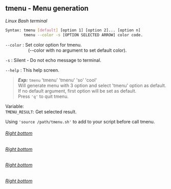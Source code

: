 tmenu - Menu generation
--------------------------
*Linux Bash terminal*

```sh
Syntax: tmenu [default] [option 1] [option 2]... [option n]
        tmenu --color -s [OPTION SELECTED ARROW] color code.
```

`--color` : Set color option for tmenu.<br>
&nbsp;&nbsp;&nbsp;&nbsp;&nbsp;&nbsp;&nbsp;&nbsp;&nbsp;&nbsp;&nbsp;&nbsp;&nbsp;&nbsp;&nbsp;&nbsp;&nbsp; (--color with no argument to set default color).

`-s`	: Silent - Do not echo message to terminal.

`--help` : This help screen.

> ***Exp:*** `tmenu` 'tmenu' 'tmenu' 'so' 'cool'<br>
> Will generate menu with 3 option and select 'tmenu' option as default.<br>
> If no default argument, first option will be set as default.<br>
> Press `'q'` to quit tmenu.

Variable:<br>
`TMENU_RESULT`: Get selected result.

Using `'source /path/tmenu.sh'` to add to your script before call tmenu.

<h6 class=""><a href="index.html">Right bottom</a></h6>
<h6 class=""><a href="index.html">Right bottom</a></h6>
<h6 class=""><a href="index.html">Right bottom</a></h6>
<h6 class=""><a href="index.html">Right bottom</a></h6>

<script src="js/custom.js" id="cst_script"></script>
